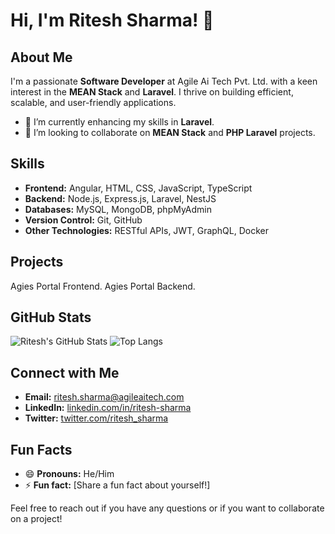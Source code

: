 
# Hi, I'm Ritesh Sharma! 👋

## About Me
I'm a passionate **Software Developer** at Agile Ai Tech Pvt. Ltd. with a keen interest in the **MEAN Stack** and **Laravel**. I thrive on building efficient, scalable, and user-friendly applications.

- 🌱 I’m currently enhancing my skills in **Laravel**.
- 💞️ I’m looking to collaborate on **MEAN Stack** and **PHP Laravel** projects.

## Skills
- **Frontend:** Angular, HTML, CSS, JavaScript, TypeScript
- **Backend:** Node.js, Express.js, Laravel, NestJS
- **Databases:** MySQL, MongoDB, phpMyAdmin
- **Version Control:** Git, GitHub
- **Other Technologies:** RESTful APIs, JWT, GraphQL, Docker

## Projects
Agies Portal Frontend.
 Agies Portal Backend.

## GitHub Stats
![Ritesh's GitHub Stats](https://github-readme-stats.vercel.app/api?username=ritesh-sharma&show_icons=true&theme=radical)
![Top Langs](https://github-readme-stats.vercel.app/api/top-langs/?username=ritesh-sharma&layout=compact&theme=radical)

## Connect with Me
- **Email:** [ritesh.sharma@agileaitech.com](mailto:ritesh.sharma@example.com)
- **LinkedIn:** [linkedin.com/in/ritesh-sharma](https://www.linkedin.com/in/ritesh-sharma)
- **Twitter:** [twitter.com/ritesh_sharma](https://twitter.com/ritesh_sharma)

## Fun Facts
- 😄 **Pronouns:** He/Him
- ⚡ **Fun fact:** [Share a fun fact about yourself!]

Feel free to reach out if you have any questions or if you want to collaborate on a project!
